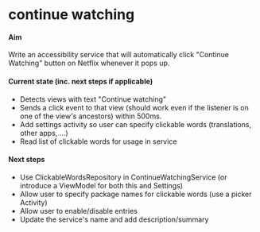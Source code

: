 continue watching
=================

#### Aim
Write an accessibility service that will automatically click "Continue Watching" button on Netflix whenever it pops up.

#### Current state (inc. next steps if applicable)
- Detects views with text "Continue watching"
- Sends a click event to that view (should work even if the listener is on one of the view's ancestors) within 500ms.
- Add settings activity so user can specify clickable words (translations, other apps, ...)
- Read list of clickable words for usage in service

#### Next steps

- Use ClickableWordsRepository in ContinueWatchingService (or introduce a ViewModel for both this and Settings)
- Allow user to specify package names for clickable words (use a picker Activity)
- Allow user to enable/disable entries
- Update the service's name and add description/summary

